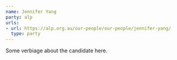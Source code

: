 ```yaml
---
name: Jennifer Yang
party: alp
urls:
- url: https://alp.org.au/our-people/our-people/jennifer-yang/
  type: party
---
```

Some verbiage about the candidate here.
